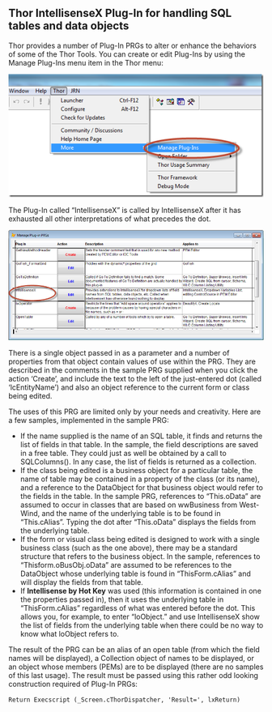 ﻿## Thor IntellisenseX Plug-In for handling SQL tables and data objects

Thor provides a number of Plug-In PRGs to alter or enhance the behaviors of some of the Thor Tools. You can create or edit Plug-Ins by using the Manage Plug-Ins menu item in the Thor menu:

![](images/thor_intellisensex_implicit_tables_image_thumb1_2.png)

The Plug-In called “IntellisenseX” is called by IntellisenseX after it has exhausted all other interpretations of what precedes the dot.

![](images/Thor_IntellisenseX_Implicit_Tables_SNAGHTMLb02026a.png)

There is a single object passed in as a parameter and a number of properties from that object contain values of use within the PRG. They are described in the comments in the sample PRG supplied when you click the action ‘Create’, and include the text to the left of the just-entered dot (called ‘lcEntityName’) and also an object reference to the current form or class being edited.

The uses of this PRG are limited only by your needs and creativity. Here are a few samples, implemented in the sample PRG:

*   If the name supplied is the name of an SQL table, it finds and returns the list of fields in that table. In the sample, the field descriptions are saved in a free table. They could just as well be obtained by a call to SQLColumns(). In any case, the list of fields is returned as a collection.
*   If the class being edited is a business object for a particular table, the name of table may be contained in a property of the class (or its name), and a reference to the DataObject for that business object would refer to the fields in the table. In the sample PRG, references to “This.oData” are assumed to occur in classes that are based on wwBusiness from West-Wind, and the name of the underlying table is to be found in “This.cAlias”. Typing the dot after “This.oData” displays the fields from the underlying table.
*   If the form or visual class being edited is designed to work with a single business class (such as the one above), there may be a standard structure that refers to the business object. In the sample, references to “Thisform.oBusObj.oData” are assumed to be references to the DataObject whose underlying table is found in “ThisForm.cAlias” and will display the fields from that table.
*   If **Intellisense by Hot Key** was used (this information is contained in one the properties passed in), then it uses the underlying table in “ThisForm.cAlias” regardless of what was entered before the dot. This allows you, for example, to enter “loObject.” and use IntellisenseX show the list of fields from the underlying table when there could be no way to know what loObject refers to.

The result of the PRG can be an alias of an open table (from which the field names will be displayed), a Collection object of names to be displayed, or an object whose members (PEMs) are to be displayed (there are no samples of this last usage). The result must be passed using this rather odd looking construction required of Plug-In PRGs:

```foxpro
Return Execscript (_Screen.cThorDispatcher, 'Result=', lxReturn)
```
